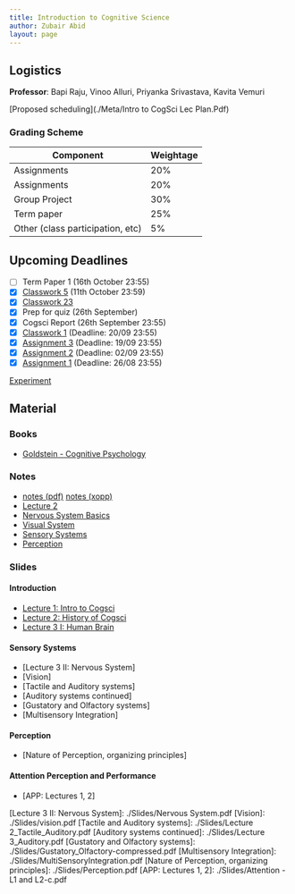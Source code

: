 ```yaml
---
title: Introduction to Cognitive Science
author: Zubair Abid
layout: page
---
```



## Logistics

**Professor**: Bapi Raju, Vinoo Alluri, Priyanka Srivastava, Kavita
Vemuri

[Proposed scheduling](./Meta/Intro to CogSci Lec Plan.Pdf)

### Grading Scheme

| Component                        | Weightage |
|----------------------------------|-----------|
| Assignments                      | 20%       |
| Assignments                      | 20%       |
| Group Project                    | 30%       |
| Term paper                       | 25%       |
| Other (class participation, etc) | 5%        |

## Upcoming Deadlines

- [ ] Term Paper 1 (16th October 23:55)
- [X] [Classwork 5](./Classwork/20171076_classwork5) (11th October 23:59)
- [X] [Classwork 23](./Classwork/20171076_classwork23)
- [X] Prep for quiz (26th September)
- [X] Cogsci Report (26th September 23:55)
- [X] [Classwork 1](./Classwork/20171076_classwork1) (Deadline: 20/09 23:55)
- [X] [Assignment 3](./Assignments/3) (Deadline: 19/09 23:55)
- [X] [Assignment 2](./Assignments/2) (Deadline: 02/09 23:55)
- [X] [Assignment 1](./Assignments/1) (Deadline: 26/08 23:55)

[Experiment](./Experiments/ZubairAbid_20171076_prp_20200924)

## Material

### Books

- [Goldstein - Cognitive Psychology]

### Notes

- [notes (pdf)](./Cognotes.pdf) [notes (xopp)](./Cognotes.xopp) 
- [Lecture 2](./Notes/2)
- [Nervous System Basics](./Notes/nervous)
- [Visual System](./Notes/visual)
- [Sensory Systems](./Notes/sensory)
- [Perception](./Notes/perception)

### Slides

#### Introduction 

- [Lecture 1: Intro to Cogsci]
- [Lecture 2: History of Cogsci]
- [Lecture 3 I: Human Brain]

#### Sensory Systems

- [Lecture 3 II: Nervous System]
- [Vision]
- [Tactile and Auditory systems]
- [Auditory systems continued]
- [Gustatory and Olfactory systems]
- [Multisensory Integration]

#### Perception

- [Nature of Perception, organizing principles]

#### Attention Perception and Performance

- [APP: Lectures 1, 2] 


[Lecture 1: Intro to Cogsci]: ./Slides/CSE485_Lec1_CogSci_introduction_M2020.pdf
[Lecture 2: History of Cogsci]: ./Slides/CSE485_Lec3_HistoryCogSci_M2020.pdf
[Lecture 3 I: Human Brain]: ./Slides/CSE485_Human_brain_M2020.pdf
[Lecture 3 II: Nervous System]: ./Slides/Nervous System.pdf
[Vision]: ./Slides/vision.pdf
[Tactile and Auditory systems]: ./Slides/Lecture 2_Tactile_Auditory.pdf
[Auditory systems continued]: ./Slides/Lecture 3_Auditory.pdf
[Gustatory and Olfactory systems]: ./Slides/Gustatory_Olfactory-compressed.pdf
[Multisensory Integration]: ./Slides/MultiSensoryIntegration.pdf
[Nature of Perception, organizing principles]: ./Slides/Perception.pdf
[APP: Lectures 1, 2]: ./Slides/Attention - L1 and L2-c.pdf

[Goldstein - Cognitive Psychology]: ./Books/Book_Goldstein_CognitivePsychology_Mid2.pdf
